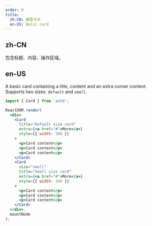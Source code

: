 ```yaml
---
order: 0
title:
  zh-CN: 典型卡片
  en-US: Basic card
---
```


## zh-CN

包含标题、内容、操作区域。

## en-US

A basic card containing a title, content and an extra corner content.
Supports two sizes: `default` and `small`.

```jsx
import { Card } from 'antd';

ReactDOM.render(
  <div>
    <Card
      title="Default size card"
      extra={<a href="#">More</a>}
      style={{ width: 300 }}
    >
      <p>Card content</p>
      <p>Card content</p>
      <p>Card content</p>
    </Card>
    <Card
      size="small"
      title="Small size card"
      extra={<a href="#">More</a>}
      style={{ width: 300 }}
    >
      <p>Card content</p>
      <p>Card content</p>
      <p>Card content</p>
    </Card>
  </div>,
  mountNode
);
```

<style>
.code-box-demo p {
  margin: 0;
}
#components-card-demo-basic .ant-card { margin-bottom: 30px; }
</style>
